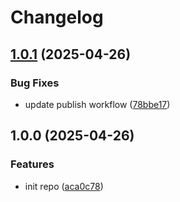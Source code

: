 # Changelog

## [1.0.1](https://github.com/sunggun-yu/docker-net-test/compare/v1.0.0...v1.0.1) (2025-04-26)


### Bug Fixes

* update publish workflow ([78bbe17](https://github.com/sunggun-yu/docker-net-test/commit/78bbe17c7552fd9cfd5f38d7b6bcfd41c035c884))

## 1.0.0 (2025-04-26)


### Features

* init repo ([aca0c78](https://github.com/sunggun-yu/docker-net-test/commit/aca0c7870f4fc7944dd2e36b052761abad9d703a))

